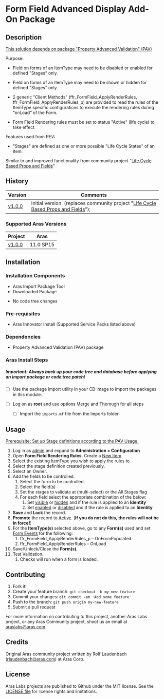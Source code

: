 # Form Field Advanced Display Add-On Package

## Description

<u>This solution depends on package "[Property Advanced Validation](https://github.com/ArasLabs/property-advanced-validation)" (PAV)</u>

Purpose:

* Field on forms of an ItemType may need to be disabled or enabled for defined "Stages” only.
* Field on forms of an ItemType may need to be shown or hidden for defined "Stages” only.

* 2 generic "Client Methods" (ffr_FormField_ApplyRenderRules, ffr_FormField_ApplyRenderRules_p) are provided to read the rules of the ItemType specific configurations to execute the rendering rules during "onLoad” of the Form.
* Form Field Rendering rules must be set to status "Active" (life cycle) to take effect.

Features used from PEV:

* "Stages" are defined as one or more possible "Life Cycle States" of an item.

Similar to and improved functionality from community project "[Life Cycle Based Props and Fields](<https://github.com/ArasLabs/lc-based-props-and-fields>)"


## History

| Version                                                      | Comments                                                     |
| ------------------------------------------------------------ | ------------------------------------------------------------ |
| [v1.0.0](https://github.com/ArasLabs/form-field-advanced-rendering/releases/tag/v1.0.0) | Initial version. (replaces community project "[Life Cycle Based Props and Fields](<https://github.com/ArasLabs/lc-based-props-and-fields>)"); |

### Supported Aras Versions

| Project                                                      | Aras      |
| ------------------------------------------------------------ | --------- |
| [v1.0.0](https://github.com/ArasLabs/form-field-advanced-rendering/releases/tag/v1.0.0) | 11.0 SP15 |

## Installation

### Installation Components

* Aras Import Package Tool
* Downloaded Package

- No code tree changes


### Pre-requisites

* Aras Innovator Install (Supported Service Packs listed above)

### Dependencies

* Property Advanced Validation (PAV) package

### Aras Install Steps

##### Important: **Always back up your code tree and database before applying an import package or code tree patch!**

- [ ] Use the package import utility in your CD image to import the packages in this module. 

- [ ] Log on as **root** and use options <u>Merge</u> and <u>Thorough</u> for all steps

  - [ ] Import the `imports.mf` file from the Imports folder.

## Usage

<u>Prerequisite: Set up Stage definitions according to the PAV Usage.</u>

1. Log in as <u>admin</u> and expand to **Administration > Configuration**
2. Open **Form Field Rendering Rules**. Create a <u>New Item</u>.
3. Select the existing ItemType you wish to apply the rules to.
4. Select the stage definition created previously.
5. Select an Owner.
6. Add the fields to be controlled.
   1. Select the form to be controlled.
   2. Select the field(s)
   3. Set the stages to validate at (multi-select) or the All Stages flag
   4. For each field select the appropriate combination of the below:
      1. Set <u>visible</u> or <u>hidden</u> and if the rule is applied to an **Identity**
      2. Set <u>enabled</u> or <u>disabled</u> and if the rule is applied to an **Identity**
7. **Save** and **Lock** the record.
8. **Promote** the record to <u>Active</u>. (**If you do not do this, the rules will not be in force!**)
9. For the **ItemType(s)** selected above, go to any **Form(s)** used and set <u>Form Events</u> for the following:
   1. ffr_FormField_ApplyRenderRules_p – OnFormPopulated
   2. ffr_FormField_ApplyRenderRules – OnLoad
10. Save/Unlock/Close the **Form(s)**.
11. Test Validation.
    1. Checks will run when a form is loaded.

## Contributing

1. Fork it!
2. Create your feature branch: `git checkout -b my-new-feature`
3. Commit your changes: `git commit -am 'Add some feature'`
4. Push to the branch: `git push origin my-new-feature`
5. Submit a pull request

For more information on contributing to this project, another Aras Labs project, or any Aras Community project, shoot us an email at araslabs@aras.com.

## Credits

Original Aras community project written by Rolf Laudenbach (rlaudenbach@aras.com) at Aras Corp.

## License

Aras Labs projects are published to Github under the MIT license. See the [LICENSE file](./LICENSE.md) for license rights and limitations.
